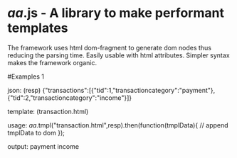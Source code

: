 # $aa$.js - A library to make performant templates 



The framework uses html dom-fragment to generate dom nodes thus reducing the parsing time.
Easily usable with html attributes. Simpler syntax makes the framework organic. 


#Examples 1

json: (resp)
{"transactions":[{"tid":1,"transactioncategory":"payment"},{"tid":2,"transactioncategory":"income"}]}

template: (transaction.html)
  <div for-array="transactions" as="transaction" ignore>
  	<span class="fl pL10" data-source="transaction.transactioncategory"></span>
  </div>

usage:
$aa$.tmpl("transaction.html",resp).then(function(tmplData){
    // append tmplData to dom
});

output:
  <span class="fl pL10" >payment</span>
  <span class="fl pL10" >income</span>
